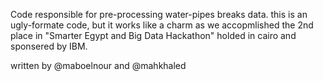 Code responsible for pre-processing water-pipes breaks data.
this is an ugly-formate code, but it works like a charm as we accopmlished the 2nd place in "Smarter Egypt and Big Data Hackathon" holded in cairo and sponsered by IBM.


written by @maboelnour and @mahkhaled
